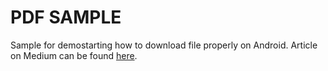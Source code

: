 # PDF SAMPLE

Sample for demostarting how to download file properly on Android.
Article on Medium can be found [here](https://medium.com/@aungkyawmyint_26195/downloading-file-properly-in-android-d8cc28d25aca).
